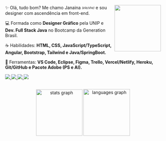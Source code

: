 <a target="_blank" rel="noopener noreferrer" href="https://media2.giphy.com/media/i4MAH84pqe2m2aVojc/giphy.gif?cid=790b76116245d6480e011aa30045f8954129ea142d8e2e95&rid=giphy.gif&ct=g"><img align="right" width="150" src="https://media2.giphy.com/media/i4MAH84pqe2m2aVojc/giphy.gif?cid=790b76116245d6480e011aa30045f8954129ea142d8e2e95&rid=giphy.gif&ct=g" data-canonical-src="https://media2.giphy.com/media/i4MAH84pqe2m2aVojc/giphy.gif" style="max-width: 100%;"></a>


<p align="left">✨ Olá, tudo bom? Me chamo Janaina <sub><sup><i>(ela/she)</i></sup></sub> e sou designer com ascendência em front-end.</p>

<p align="left">💻 Formada como <strong>Designer Gráfico</strong> pela UNIP e <strong>Dev. Full Stack Java</strong> no Bootcamp da Generation Brasil.</p>

<p align="left">☕ Habilidades: <strong>HTML, CSS, JavaScript/TypeScript, Angular, Bootstrap, Tailwind e Java/SpringBoot.</strong></p>

<p align="left">🔨 Ferramentas: <strong>VS Code, Eclipse, Figma, Trello, Vercel/Netlify, Heroku, Git/GitHub e Pacote Adobe (PS e AI).</strong></p>


<p>
  <a href="mailto:janainag.teixeira@outlook.com" alt="Gmail">
    <img src="https://img.shields.io/badge/-Gmail-191622?style=for-the-badge&logo=Gmail&logoColor=DA69AC&link=mailto:janainag.teixeira@outlook.com"/>
  </a>
  
   <a href="https://www.linkedin.com/in/janaina-teixeira" alt="Linkedin">
    <img src="https://img.shields.io/badge/-Linkedin-191622?style=for-the-badge&logo=Linkedin&logoColor=DA69AC&link=https://www.linkedin.com/in/janainateixeira"/>
  </a>
  
  <a href="https://www.behance.net/janainateixeira" alt="Behance">
    <img src="https://img.shields.io/badge/-Behance-191622?style=for-the-badge&logo=Behance&logoColor=DA69AC&link=https://www.behance.net/janainateixeira"/>
  </a>
  
  <a href="https://www.instagram.com/janagt/" alt="Instagram">
    <img src="https://img.shields.io/badge/-Instagram-191622?style=for-the-badge&logo=Instagram&logoColor=DA69AC&link=https://www.instagram.com/janagt"/>
  </a>
  
  
</p>

##

<div align="center">
  <img src="https://github-readme-stats.vercel.app/api?hide_title=false&hide_rank=false&show_icons=true&include_all_commits=true&count_private=true&disable_animations=true&theme=omni&locale=en&hide_border=true&username=janagt" height="150" alt="stats graph"  />
  <img src="https://github-readme-stats.vercel.app/api/top-langs?locale=en&hide_title=false&layout=compact&card_width=320&langs_count=6&theme=omni&hide_border=true&username=janagt" height="151" alt="languages graph"  />
</div>





<!--

 README ROSA

<a target="_blank" rel="noopener noreferrer" href="https://media2.giphy.com/media/i4MAH84pqe2m2aVojc/giphy.gif?cid=790b76116245d6480e011aa30045f8954129ea142d8e2e95&rid=giphy.gif&ct=g"><img align="right" width="150" src="https://media2.giphy.com/media/i4MAH84pqe2m2aVojc/giphy.gif?cid=790b76116245d6480e011aa30045f8954129ea142d8e2e95&rid=giphy.gif&ct=g" data-canonical-src="https://media2.giphy.com/media/i4MAH84pqe2m2aVojc/giphy.gif" style="max-width: 100%;"></a>


<p align="left">✨ Olá, tudo bom? Me chamo Janaina <sub><sup><i>(ela/she)</i></sup></sub> e sou designer com ascendência em front-end.</p>

<p align="left">💻 Formada como <strong>Designer Gráfico</strong> pela UNIP e <strong>Dev. Full Stack Java</strong> no Bootcamp da Generation Brasil.</p>

<p align="left">☕ Habilidades: <strong>HTML, CSS, JavaScript/TypeScript, Angular, Bootstrap, Tailwind e Java/SpringBoot.</strong></p>

<p align="left">🔨 Ferramentas: <strong>VS Code, Eclipse, Figma, Trello, Vercel/Netlify, Heroku, Git/GitHub e Pacote Adobe (PS e AI).</strong></p>


<p>
  <a href="https://www.instagram.com/janagt/" alt="Instagram">
    <img src="https://img.shields.io/badge/-Instagram-EDD8DD?style=for-the-badge&logo=Instagram&logoColor=333333&link=https://www.instagram.com/janagt"/>
  </a>
  
  <a href="https://www.linkedin.com/in/janaina-teixeira" alt="Linkedin">
    <img src="https://img.shields.io/badge/-Linkedin-EDD8DD?style=for-the-badge&logo=Linkedin&logoColor=333333&link=https://www.linkedin.com/in/janainateixeira"/>
  </a>
  
  <a href="mailto:janainag.teixeira@outlook.com" alt="Gmail">
    <img src="https://img.shields.io/badge/-Gmail-EDD8DD?style=for-the-badge&logo=Gmail&logoColor=333333&link=mailto:janainag.teixeira@outlook.com"/>
  </a>
  
  <a href="https://www.behance.net/janainateixeira" alt="Behance">
    <img src="https://img.shields.io/badge/-Behance-EDD8DD?style=for-the-badge&logo=Behance&logoColor=333333&link=https://www.behance.net/janainateixeira"/>
  </a>
</p>

##

<div align="center">
  <a href="https://github.com/janagt">
  <img height="150em" src="https://github-readme-stats.vercel.app/api?username=janagt&show_icons=true&theme=graywhite&include_all_commits=true&count_private=true"/>
  <img height="150em" src="https://github-readme-stats.vercel.app/api/top-langs/?username=janagt&layout=compact&langs_count=7&theme=graywhite"/>
</div>-->







<!--<p>Me chamo Janaina Teixeira e sou formada em <strong>Design Gráfico</strong>, onde atualmente, sou estudante Dev Full Stack (Java Jr) no bootcamp da <strong>Generation Brasil</strong>. Você pode me achar nas seguintes redes sociais: </p>-->

<!-- ##

### Habilidades:

![Java](https://img.shields.io/badge/-Java-333333?style=flat&logo=Java&logoColor=007396) ![HTML5](https://img.shields.io/badge/-HTML5-333333?style=flat&logo=HTML5) ![CSS](https://img.shields.io/badge/-CSS-333333?style=flat&logo=CSS3&logoColor=1572B6) 

### Ferramentas:
![Git](https://img.shields.io/badge/-Git-333333?style=flat&logo=git) ![GitHub](https://img.shields.io/badge/-GitHub-333333?style=flat&logo=github) ![Visual Studio Code](https://img.shields.io/badge/-Visual%20Studio%20Code-333333?style=flat&logo=visual-studio-code&logoColor=007ACC)
  ![Eclipse](https://img.shields.io/badge/-Eclipse-333333?style=flat&logo=eclipse-ide&logoColor=2C2255)
  ![Trello](https://img.shields.io/badge/-Trello-333333?style=flat&logo=trello&logoColor=007ACC)
  ![Figma](https://img.shields.io/badge/-Figma-333333?style=flat&logo=figma&logoColor=007ACC)-->
  


<!--### Hi there 👋

**janagt/janagt** is a ✨ _special_ ✨ repository because its `README.md` (this file) appears on your GitHub profile.

Here are some ideas to get you started:

- 🔭 I’m currently working on ...
- 🌱 I’m currently learning ...
- 👯 I’m looking to collaborate on ...
- 🤔 I’m looking for help with ...
- 💬 Ask me about ...
- 📫 How to reach me: ...
- 😄 Pronouns: ...
- ⚡ Fun fact: ...

<div align="center">
  <a href="https://github.com/janagt">
    <img height="150em" src="https://github-readme-stats.vercel.app/api?username=janagt&count_private=true&include_all_commits=true&show_icons=true&theme=graywhite&hide_border=false&show_owner=true"/>
    <img height="150em" src="https://github-readme-stats.vercel.app/api/top-langs/?username=janagt&theme=graywhite&hide_border=false&&layout=compact"/>
  </a>
</div>

-->
